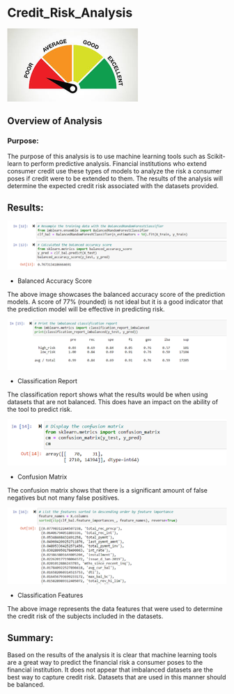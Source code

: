 # Credit_Risk_Analysis

![](https://github.com/lightbright832/Credit_Risk_Analysis/blob/main/credit%20risk.jpg)

## Overview of Analysis

### Purpose:

The purpose of this analysis is to use machine learning tools such as Scikit-learn to perform predictive analysis. Financial institutions who extend consumer credit use these types of models to analyze the risk a consumer poses if credit were to be extended to them. The results of the analysis will determine the expected credit risk associated with the datasets provided.

## Results:

![](https://github.com/lightbright832/Credit_Risk_Analysis/blob/main/BalancedRandomForest.png)

* Balanced Accuracy Score

The above image showcases the balanced accuracy score of the prediction models. A score of 77% (rounded) is not ideal but it is a good indicator that the prediction model will be effective in predicting risk. 

![](https://github.com/lightbright832/Credit_Risk_Analysis/blob/main/Classification%20Report.png)

* Classification Report

The classification report shows what the results would be when using datasets that are not balanced. This does have an impact on the ability of the tool to predict risk. 

![](https://github.com/lightbright832/Credit_Risk_Analysis/blob/main/confusion%20matrix.png)

* Confusion Matrix

The confusion matrix shows that there is a significant amount of false negatives but not many false positives. 

![](https://github.com/lightbright832/Credit_Risk_Analysis/blob/main/Classification%20features.png)

* Classification Features

The above image represents the data features that were used to determine the credit risk of the subjects included in the datasets.

## Summary:
Based on the results of the analysis it is clear that machine learning tools are a great way to predict the financial risk a consumer poses to the financial institution. It does not appear that imbalanced datasets are the best way to capture credit risk. Datasets that are used in this manner should be balanced. 
